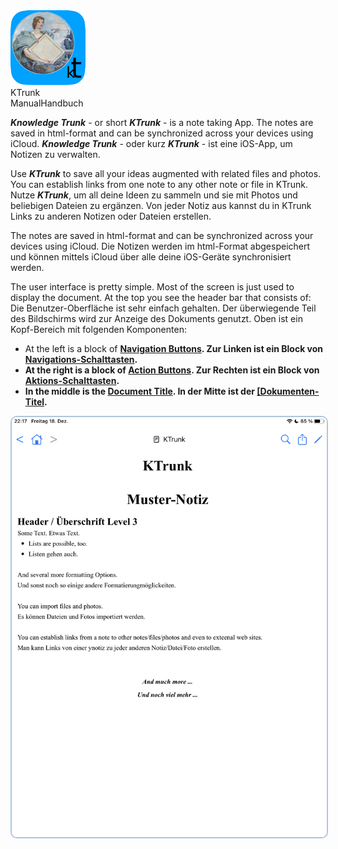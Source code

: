 
<div class="logoRow">
  <div class="logoColumn logoColumnLeft">
    <img src="logo120.png">
  </div>
  <div class="logoColumn logoColumnRight">
    <div class="vCentered">
      <div class="logoTitle">KTrunk</div>
      <div class="logoTitle"><span class="en">Manual</span><span class="de">Handbuch</span></div>
    </div>
  </div>
</div>

<p>
  <span class="en"><b><i>Knowledge Trunk</i></b> - or short <b><i>KTrunk</i></b> - is a note taking App. The notes are saved in html-format and can be synchronized across your devices using iCloud.</span>
  <span class="de"><b><i>Knowledge Trunk</i></b> - oder kurz <b><i>KTrunk</i></b> - ist eine iOS-App, um Notizen zu verwalten.</span>
</p>
  <span class="en">Use <b><i>KTrunk</i></b> to save all your ideas augmented with related files and photos. You can establish links from one note to any other note or file in KTrunk.</span>
  <span class="de">Nutze <b><i>KTrunk</i></b>, um all deine Ideen zu sammeln und sie mit Photos und beliebigen Dateien zu ergänzen. Von jeder Notiz aus kannst du in KTrunk Links zu anderen Notizen oder Dateien erstellen.</span>
<p>
  <span class="en">The notes are saved in html-format and can be synchronized across your devices using iCloud.</span>
  <span class="de">Die Notizen werden im html-Format abgespeichert und können mittels iCloud über alle deine iOS-Geräte synchronisiert werden.</span>
</p>
<p>
  <span class="en">The user interface is pretty simple. Most of the screen is just used to display the document. At the top you see the header bar that consists of:</span>
  <span class="de">Die Benutzer-Oberfläche ist sehr einfach gehalten. Der überwiegende Teil des Bildschirms wird zur Anzeige des Dokuments genutzt. Oben ist ein Kopf-Bereich mit folgenden Komponenten:</span>
</p>

<ul>
  <li>
    <span class="en">At the left is a block of <b><a href="Manual/NavigationButtons.html">Navigation Buttons</a>.</span>
    <span class="de">Zur Linken ist ein Block von <b><a href="Manual/NavigationButtons.html">Navigations-Schalttasten</a>.</span>
  </li>
  <li>
    <span class="en">At the right is a block of <b><a href="Manual/ActionButtons.html">Action Buttons</a>.</span>
    <span class="de">Zur Rechten ist ein Block von <b><a href="Manual/ActionButtons.html">Aktions-Schalttasten</a>.</span>
  </li>
  <li>
    <span class="en">In the middle is the <b><a href="Manual/DocumentTitle.html">Document Title</a>.</span>
    <span class="de">In der Mitte ist der <b><a href="Manual/DocumentTitle.html">[Dokumenten-Titel</a>.</span>
  </li>
</ul>

<img src="Manual/SampleNote.png" style="border: 2px solid #B0C4DE; border-radius: 10px;">
